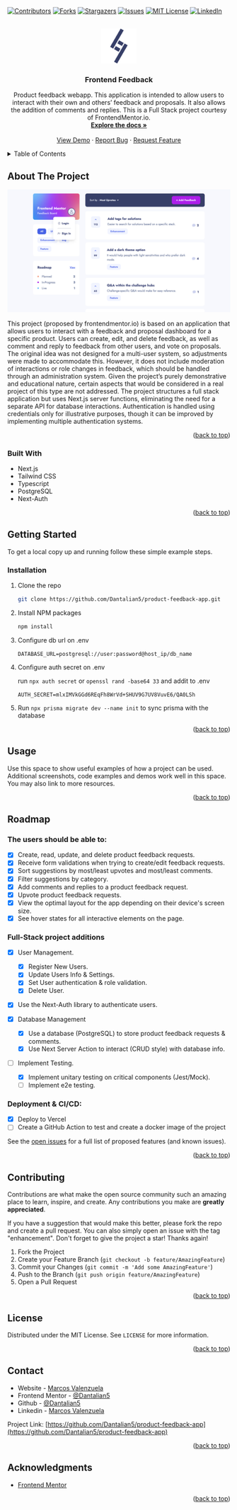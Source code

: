 <!-- Improved compatibility of back to top link: See: https://github.com/othneildrew/Best-README-Template/pull/73 -->

<a name="readme-top"></a>

<!--
*** Thanks for checking out the Best-README-Template. If you have a suggestion
*** that would make this better, please fork the repo and create a pull request
*** or simply open an issue with the tag "enhancement".
*** Don't forget to give the project a star!
*** Thanks again! Now go create something AMAZING! :D
-->

<!-- PROJECT SHIELDS -->
<!--
*** I'm using markdown "reference style" links for readability.
*** Reference links are enclosed in brackets [ ] instead of parentheses ( ).
*** See the bottom of this document for the declaration of the reference variables
*** for contributors-url, forks-url, etc. This is an optional, concise syntax you may use.
*** https://www.markdownguide.org/basic-syntax/#reference-style-links
-->

[![Contributors][contributors-shield]][contributors-url]
[![Forks][forks-shield]][forks-url]
[![Stargazers][stars-shield]][stars-url]
[![Issues][issues-shield]][issues-url]
[![MIT License][license-shield]][license-url]
[![LinkedIn][linkedin-shield]][linkedin-url]

<!-- PROJECT LOGO -->
<br />
<div align="center">
  <a href="https://github.com/Dantalian5/product-feedback-app">
    <img src="public/assets/favicon/android-chrome-192x192.png" alt="Logo" width="80" height="80">
  </a>

<h3 align="center">Frontend Feedback</h3>

  <p align="center">
    Product feedback webapp. This application is intended to allow users to interact with their own and others’ feedback and proposals. It also allows the addition of comments and replies. This is a Full Stack project courtesy of FrontendMentor.io.
    <br />
    <a href="https://github.com/Dantalian5/product-feedback-app"><strong>Explore the docs »</strong></a>
    <br />
    <br />
    <a href="https://frontend-feedback.vercel.app/">View Demo</a>
    ·
    <a href="https://github.com/Dantalian5/product-feedback-app/issues">Report Bug</a>
    ·
    <a href="https://github.com/Dantalian5/product-feedback-app/issues">Request Feature</a>
  </p>
</div>

<!-- TABLE OF CONTENTS -->
<details>
  <summary>Table of Contents</summary>
  <ol>
    <li>
      <a href="#about-the-project">About The Project</a>
      <ul>
        <li><a href="#built-with">Built With</a></li>
      </ul>
    </li>
    <li>
      <a href="#getting-started">Getting Started</a>
      <ul>
        <li><a href="#installation">Installation</a></li>
      </ul>
    </li>
    <li><a href="#usage">Usage</a></li>
    <li><a href="#roadmap">Roadmap</a></li>
    <li><a href="#contributing">Contributing</a></li>
    <li><a href="#license">License</a></li>
    <li><a href="#contact">Contact</a></li>
    <li><a href="#acknowledgments">Acknowledgments</a></li>
  </ol>
</details>

<!-- ABOUT THE PROJECT -->

## About The Project

[![Product Name Screen Shot][product-screenshot]](https://frontend-feedback.vercel.app/)

This project (proposed by frontendmentor.io) is based on an application that allows users to interact with a feedback and proposal dashboard for a specific product. Users can create, edit, and delete feedback, as well as comment and reply to feedback from other users, and vote on proposals. The original idea was not designed for a multi-user system, so adjustments were made to accommodate this. However, it does not include moderation of interactions or role changes in feedback, which should be handled through an administration system. Given the project’s purely demonstrative and educational nature, certain aspects that would be considered in a real project of this type are not addressed. The project structures a full stack application but uses Next.js server functions, eliminating the need for a separate API for database interactions. Authentication is handled using credentials only for illustrative purposes, though it can be improved by implementing multiple authentication systems.

<p align="right">(<a href="#readme-top">back to top</a>)</p>

### Built With

- Next.js
- Tailwind CSS
- Typescript
- PostgreSQL
- Next-Auth

<p align="right">(<a href="#readme-top">back to top</a>)</p>

<!-- GETTING STARTED -->

## Getting Started

To get a local copy up and running follow these simple example steps.

### Installation

1. Clone the repo
   ```sh
   git clone https://github.com/Dantalian5/product-feedback-app.git
   ```
2. Install NPM packages
   ```sh
   npm install
   ```
3. Configure db url on .env

   ```
   DATABASE_URL=postgresql://user:password@host_ip/db_name
   ```

4. Configure auth secret on .env

   run `npx auth secret`
   or `openssl rand -base64 33` and addit to .env

   ```
   AUTH_SECRET=mlxIMVkGGd6REqFh8WrVd+SHUV9G7UV8VuvE6/QA0LSh
   ```

5. Run `npx prisma migrate dev --name init` to sync prisma with the database

<p align="right">(<a href="#readme-top">back to top</a>)</p>

<!-- USAGE EXAMPLES -->

## Usage

Use this space to show useful examples of how a project can be used. Additional screenshots, code examples and demos work well in this space. You may also link to more resources.

<p align="right">(<a href="#readme-top">back to top</a>)</p>

<!-- ROADMAP -->

## Roadmap

### The users should be able to:

- [x] Create, read, update, and delete product feedback requests.
- [x] Receive form validations when trying to create/edit feedback requests.
- [x] Sort suggestions by most/least upvotes and most/least comments.
- [x] Filter suggestions by category.
- [x] Add comments and replies to a product feedback request.
- [x] Upvote product feedback requests.
- [x] View the optimal layout for the app depending on their device's screen size.
- [x] See hover states for all interactive elements on the page.

### Full-Stack project additions

- [x] User Management.
  - [x] Register New Users.
  - [x] Update Users Info & Settings.
  - [x] Set User authentication & role validation.
  - [x] Delete User.
- [x] Use the Next-Auth library to authenticate users.
- [x] Database Management

  - [x] Use a database (PostgreSQL) to store product feedback requests & comments.
  - [x] Use Next Server Action to interact (CRUD style) with database info.

- [ ] Implement Testing.
  - [x] Implement unitary testing on critical components (Jest/Mock).
  - [ ] Implement e2e testing.

### Deployment & CI/CD:

- [x] Deploy to Vercel
- [ ] Create a GitHub Action to test and create a docker image of the project

See the [open issues](https://github.com/Dantalian5/product-feedback-app/issues) for a full list of proposed features (and known issues).

<p align="right">(<a href="#readme-top">back to top</a>)</p>

<!-- CONTRIBUTING -->

## Contributing

Contributions are what make the open source community such an amazing place to learn, inspire, and create. Any contributions you make are **greatly appreciated**.

If you have a suggestion that would make this better, please fork the repo and create a pull request. You can also simply open an issue with the tag "enhancement".
Don't forget to give the project a star! Thanks again!

1. Fork the Project
2. Create your Feature Branch (`git checkout -b feature/AmazingFeature`)
3. Commit your Changes (`git commit -m 'Add some AmazingFeature'`)
4. Push to the Branch (`git push origin feature/AmazingFeature`)
5. Open a Pull Request

<p align="right">(<a href="#readme-top">back to top</a>)</p>

<!-- LICENSE -->

## License

Distributed under the MIT License. See `LICENSE` for more information.

<p align="right">(<a href="#readme-top">back to top</a>)</p>

<!-- CONTACT -->

## Contact

- Website - [Marcos Valenzuela](https://valenzuela.dev)
- Frontend Mentor - [@Dantalian5](https://www.frontendmentor.io/profile/Dantalian5)
- Github - [@Dantalian5](https://github.com/Dantalian5)
- Linkedin - [Marcos Valenzuela](https://www.linkedin.com/in/marcos-valenzuela-coding)

Project Link: [https://github.com/Dantalian5/product-feedback-app](https://github.com/Dantalian5/product-feedback-app)

<p align="right">(<a href="#readme-top">back to top</a>)</p>

<!-- ACKNOWLEDGMENTS -->

## Acknowledgments

- [Frontend Mentor](https://www.frontendmentor.io/)

<p align="right">(<a href="#readme-top">back to top</a>)</p>

<!-- MARKDOWN LINKS & IMAGES -->
<!-- https://www.markdownguide.org/basic-syntax/#reference-style-links -->

[contributors-shield]: https://img.shields.io/github/contributors/Dantalian5/product-feedback-app.svg?style=for-the-badge
[contributors-url]: https://github.com/Dantalian5/product-feedback-app/graphs/contributors
[forks-shield]: https://img.shields.io/github/forks/Dantalian5/product-feedback-app.svg?style=for-the-badge
[forks-url]: https://github.com/Dantalian5/product-feedback-app/network/members
[stars-shield]: https://img.shields.io/github/stars/Dantalian5/product-feedback-app.svg?style=for-the-badge
[stars-url]: https://github.com/Dantalian5/product-feedback-app/stargazers
[issues-shield]: https://img.shields.io/github/issues/Dantalian5/product-feedback-app.svg?style=for-the-badge
[issues-url]: https://github.com/Dantalian5/product-feedback-app/issues
[license-shield]: https://img.shields.io/github/license/Dantalian5/product-feedback-app.svg?style=for-the-badge
[license-url]: https://github.com/Dantalian5/product-feedback-app/blob/master/LICENSE.txt
[linkedin-shield]: https://img.shields.io/badge/-LinkedIn-black.svg?style=for-the-badge&logo=linkedin&colorB=555
[linkedin-url]: https://linkedin.com/in/marcos-valenzuela-coding
[product-screenshot]: images/screenshot.png
[Next.js]: https://img.shields.io/badge/next.js-000000?style=for-the-badge&logo=nextdotjs&logoColor=white
[Next-url]: https://nextjs.org/
[React.js]: https://img.shields.io/badge/React-20232A?style=for-the-badge&logo=react&logoColor=61DAFB
[React-url]: https://reactjs.org/
[Vue.js]: https://img.shields.io/badge/Vue.js-35495E?style=for-the-badge&logo=vuedotjs&logoColor=4FC08D
[Vue-url]: https://vuejs.org/
[Angular.io]: https://img.shields.io/badge/Angular-DD0031?style=for-the-badge&logo=angular&logoColor=white
[Angular-url]: https://angular.io/
[Svelte.dev]: https://img.shields.io/badge/Svelte-4A4A55?style=for-the-badge&logo=svelte&logoColor=FF3E00
[Svelte-url]: https://svelte.dev/
[Laravel.com]: https://img.shields.io/badge/Laravel-FF2D20?style=for-the-badge&logo=laravel&logoColor=white
[Laravel-url]: https://laravel.com
[Bootstrap.com]: https://img.shields.io/badge/Bootstrap-563D7C?style=for-the-badge&logo=bootstrap&logoColor=white
[Bootstrap-url]: https://getbootstrap.com
[JQuery.com]: https://img.shields.io/badge/jQuery-0769AD?style=for-the-badge&logo=jquery&logoColor=white
[JQuery-url]: https://jquery.com
